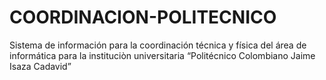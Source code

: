 # COORDINACION-POLITECNICO
Sistema de información para la coordinación técnica y física del área de informática para la instituciòn universitaria “Politécnico Colombiano Jaime Isaza Cadavid”
